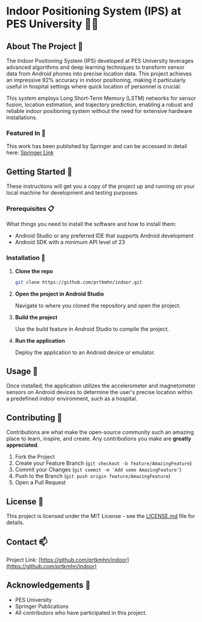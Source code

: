 
# Indoor Positioning System (IPS) at PES University 📍🏥

## About The Project 📘

The Indoor Positioning System (IPS) developed at PES University leverages advanced algorithms and deep learning techniques to transform sensor data from Android phones into precise location data. This project achieves an impressive 92% accuracy in indoor positioning, making it particularly useful in hospital settings where quick location of personnel is crucial.

This system employs Long Short-Term Memory (LSTM) networks for sensor fusion, location estimation, and trajectory prediction, enabling a robust and reliable indoor positioning system without the need for extensive hardware installations.

### Featured In 📰
This work has been published by Springer and can be accessed in detail here: [Springer Link](https://link.springer.com/chapter/10.1007/978-981-16-2248-9_18)

## Getting Started 🚀

These instructions will get you a copy of the project up and running on your local machine for development and testing purposes.

### Prerequisites 📋

What things you need to install the software and how to install them:

- Android Studio or any preferred IDE that supports Android development
- Android SDK with a minimum API level of 23

### Installation 🔧

1. **Clone the repo**
   ```sh
   git clone https://github.com/prtkmhn/indoor.git
   ```
2. **Open the project in Android Studio**
   
   Navigate to where you cloned the repository and open the project.

3. **Build the project**
   
   Use the build feature in Android Studio to compile the project.

4. **Run the application**
   
   Deploy the application to an Android device or emulator.

## Usage 📲

Once installed, the application utilizes the accelerometer and magnetometer sensors on Android devices to determine the user's precise location within a predefined indoor environment, such as a hospital.

## Contributing 🤝

Contributions are what make the open-source community such an amazing place to learn, inspire, and create. Any contributions you make are **greatly appreciated**.

1. Fork the Project
2. Create your Feature Branch (`git checkout -b feature/AmazingFeature`)
3. Commit your Changes (`git commit -m 'Add some AmazingFeature'`)
4. Push to the Branch (`git push origin feature/AmazingFeature`)
5. Open a Pull Request

## License 📄

This project is licensed under the MIT License - see the [LICENSE.md](LICENSE) file for details.

## Contact 📫

Project Link: [https://github.com/prtkmhn/indoor](https://github.com/prtkmhn/indoor)

## Acknowledgements 🎉

- PES University
- Springer Publications
- All contributors who have participated in this project.
```
